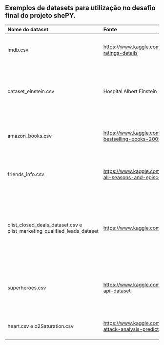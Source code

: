 ## Exemplos de datasets para utilização no desafio final do projeto shePY.

| Nome do dataset | Fonte   | Sobre |
|:---|:---|:---|
|     imdb.csv    | https://www.kaggle.com/preetviradiya/imdb-movies-ratings-details  | Contém informações sobre filmes da base de dados IMDb |
|     dataset_einstein.csv    | Hospital Albert Einstein    | Dados disponibilizado pelo Hospital Albert Einstein, com resultados de testes para covid-19 |
| amazon_books.csv | https://www.kaggle.com/sootersaalu/amazon-top-50-bestselling-books-2009-2019 | Conjunto de dados sobre os 50 livros mais vendidos da Amazon de 2009 a 2019. |
| friends_info.csv | https://www.kaggle.com/ruchi798/friends-tv-show-all-seasons-and-episodes-data | Dataset contendo dados das temporadas e episódios da série Friends |
| olist_closed_deals_dataset.csv e olist_marketing_qualified_leads_dataset | https://www.kaggle.com/olistbr/marketing-funnel-olist | 2 datasets de funil de marketing de vendedores que preencheram solicitações de contato para vender seus produtos na Olist Store. |
| superheroes.csv | https://www.kaggle.com/aakashverma8900/superhero-api-dataset | Dataset que aborda quantificação de características de Super-heróis dos quadrinhos |
| heart.csv e o2Saturation.csv | https://www.kaggle.com/rashikrahmanpritom/heart-attack-analysis-prediction-dataset | Dataset para classificação de ataque cardíaco |
